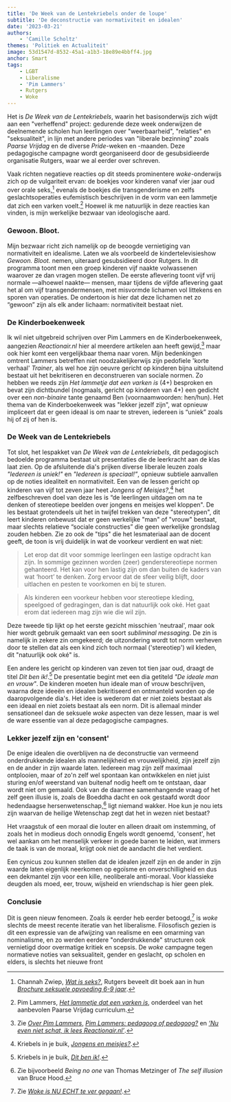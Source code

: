 ```yaml
---
title: 'De Week van de Lentekriebels onder de loupe'
subtitle: 'De deconstructie van normativiteit en idealen'
date: '2023-03-21'
authors:
    - 'Camille Scholtz'
themes: 'Politiek en Actualiteit'
image: 53d1547d-8532-45a1-a1b3-18e89e4bbff4.jpg
anchor: Smart
tags:
    - LGBT
    - Liberalisme
    - 'Pim Lammers'
    - Rutgers
    - Woke
---
```


Het is *De Week van de Lentekriebels*, waarin het basisonderwijs zich wijdt aan een "verheffend" project: gedurende deze week onderwijzen de deelnemende scholen hun leerlingen over "weerbaarheid", "relaties" en "seksualiteit", in lijn met andere periodes van "liberale bezinning" zoals *Paarse Vrijdag* en de diverse *Pride*-weken en -maanden. Deze pedagogische campagne wordt georganiseerd door de gesubsidieerde organisatie Rutgers, waar we al eerder over schreven.

Vaak richten negatieve reacties op dit steeds prominentere *woke*-onderwijs zich op de vulgariteit ervan: de boekjes voor kinderen vanaf vier jaar oud over orale seks,[^1] evenals de boekjes die transgenderisme en zelfs geslachtsoperaties eufemistisch beschrijven in de vorm van een lammetje dat zich een varken voelt.[^2] Hoewel ik me natuurlijk in deze reacties kan vinden, is mijn werkelijke bezwaar van ideologische aard.


### Gewoon. Bloot.

Mijn bezwaar richt zich namelijk op de beoogde vernietiging van normativiteit en idealisme. Laten we als voorbeeld de kindertelevisieshow *Gewoon. Bloot.* nemen, uiteraard gesubsidieerd door Rutgers. In dit programma toont men een groep kinderen vijf naakte volwassenen waarover ze dan vragen mogen stellen. De eerste aflevering toont vijf vrij normale —alhoewel naakte— mensen, maar tijdens de vijfde aflevering gaat het al om vijf transgendermensen, met misvormde lichamen vol littekens en sporen van operaties. De ondertoon is hier dat deze lichamen net zo “gewoon” zijn als elk ander lichaam: normativiteit bestaat niet.


### De Kinderboekenweek

Ik wil niet uitgebreid schrijven over Pim Lammers en de Kinderboekenweek, aangezien *Reactionair.nl* hier al meerdere artikelen aan heeft gewijd,[^3] maar ook hier komt een vergelijkbaar thema naar voren. Mijn bedenkingen omtrent Lammers betreffen niet noodzakelijkerwijs zijn pedofiele 'korte verhaal' *Trainer*, als wel hoe zijn oeuvre gericht op kinderen bijna uitsluitend bestaat uit het bekritiseren en deconstrueren van sociale normen. Zo hebben we reeds zijn *Het lammetje dat een varken is* (4+) besproken en bevat zijn dichtbundel (nogmaals, gericht op kinderen van 4+) een gedicht over een *non-binaire* tante genaamd Ben (voornaamwoorden: hen/hun). Het thema van de Kinderboekenweek was "lekker jezelf zijn", wat opnieuw impliceert dat er geen ideaal is om naar te streven, iedereen is “uniek” zoals hij of zij of hen is. 


### De Week van de Lentekriebels

Tot slot, het lespakket van *De Week van de Lentekriebels*, dit pedagogisch bedoelde programma bestaat uit presentaties die de leerkracht aan de klas laat zien. Op de afsluitende dia's prijken diverse liberale leuzen zoals *"Iedereen is uniek!"* en *"Iedereen is speciaal!”*, opnieuw subtiele aanvallen op de noties idealiteit en normativiteit. Een van de lessen gericht op kinderen van vijf tot zeven jaar heet *Jongens of Meisjes?*,[^4] het zelfbeschreven doel van deze les is “de leerlingen uitdagen om na te denken of stereotiepe beelden over jongens en meisjes wel kloppen". De les bestaat grotendeels uit het in twijfel trekken van deze "stereotypen", dit leert kinderen onbewust dat er geen werkelijke "man" of "vrouw" bestaat, maar slechts relatieve “sociale constructies” die geen werkelijke grondslag zouden hebben. Zie zo ook de "tips" die het lesmateriaal aan de docent geeft, de toon is vrij duidelijk in wat de voorkeur verdient en wat niet:

> Let erop dat dit voor sommige leerlingen een lastige opdracht kan zijn. In sommige gezinnen worden (zeer) genderstereotiepe normen gehanteerd. Het kan voor hen lastig zijn om dan buiten de kaders van wat ‘hoort’ te denken. Zorg ervoor dat de sfeer veilig blijft, door uitlachen en pesten te voorkomen en bij te sturen.

> Als kinderen een voorkeur hebben voor stereotiepe kleding, speelgoed of gedragingen, dan is dat natuurlijk ook oké. Het gaat erom dat iedereen mag zijn wie die wil zijn.

Deze tweede tip lijkt op het eerste gezicht misschien 'neutraal', maar ook hier wordt gebruik gemaakt van een soort *subliminal messaging*. De zin is namelijk in zekere zin omgekeerd; de uitzondering wordt tot norm verheven door te stellen dat als een kind zich toch normaal ('stereotiep') wil kleden, dit "natuurlijk ook oké" is.

Een andere les gericht op kinderen van zeven tot tien jaar oud, draagt de titel *Dit ben ik!*.[^5] De presentatie begint met een dia getiteld *"De ideale man en vrouw"*. De kinderen moeten hun ideale man of vrouw beschrijven, waarna deze ideeën en idealen bekritiseerd en ontmanteld worden op de daaropvolgende dia's. Het idee is wederom dat er niet zoiets bestaat als een ideaal en niet zoiets bestaat als een norm. Dit is allemaal minder sensationeel dan de seksuele *woke* aspecten van deze lessen, maar is wel de ware essentie van al deze pedagogische campagnes.


### Lekker jezelf zijn en 'consent'

De enige idealen die overblijven na de deconstructie van vermeend onderdrukkende idealen als mannelijkheid en vrouwelijkheid, zijn jezelf zijn en de ander in zijn waarde laten. Iedereen mag zijn zelf maximaal ontplooien, maar of zo'n zelf wel spontaan kan ontwikkelen en niet juist sturing en/of weerstand van buitenaf nodig heeft om te ontstaan, daar wordt niet om gemaald. Ook van de daarmee samenhangende vraag of het zelf geen illusie is, zoals de Boeddha dacht en ook gestaafd wordt door hedendaagse hersenwetenschap,[^6] ligt niemand wakker. Hoe kun je nou iets zijn waarvan de heilige Wetenschap zegt dat het in wezen niet bestaat?

Het vraagstuk of een moraal die louter en alleen draait om instemming, of zoals het in modieus doch onnodig Engels wordt genoemd, 'consent', het wel aankan om het menselijk verkeer in goede banen te leiden, wat immers de taak is van de moraal, krijgt ook niet de aandacht die het verdient.

Een cynicus zou kunnen stellen dat de idealen jezelf zijn en de ander in zijn waarde laten eigenlijk neerkomen op egoïsme en onverschilligheid en dus een dekmantel zijn voor een kille, neoliberale anti-moraal. Voor klassieke deugden als moed, eer, trouw, wijsheid en vriendschap is hier geen plek.


### Conclusie

Dit is geen nieuw fenomeen. Zoals ik eerder heb eerder betoogd,[^7] is *woke* slechts de meest recente iteratie van het liberalisme. Filosofisch gezien is dit een expressie van de afwijzing van realisme en een omarming van nominalisme, en zo werden eerdere "onderdrukkende" structuren ook vernietigd door overmatige kritiek en scepsis. De *woke* campagne tegen normatieve noties van seksualiteit, gender en geslacht, op scholen en elders, is slechts het nieuwe front


[^1]: Channah Zwiep, *[Wat is seks?](https://www.bol.com/nl/nl/p/wat-is-seks/1001004011542545/)*, Rutgers beveelt dit boek aan in hun *[Brochure seksuele opvoeding 6-9 jaar](https://shop.rutgers.nl/nl/webwinkel/brochure-seksuele-opvoeding-6-9-jaar/61023528)*.
[^2]: Pim Lammers, *[Het lammetje dat een varken is](https://www.bol.com/nl/nl/f/het-lammetje-dat-een-varken-is/9200000073712330/)*, onderdeel van het aanbevolen Paarse Vrijdag curriculum.
[^3]: Zie *[Over Pim Lammers](https://reactionair.nl/artikelen/over-pim-lammers/)*, *[Pim Lammers: pedagoog of pedogoog?](https://reactionair.nl/artikelen/pim-lammers-pedagoog-of-pedogoog/)* en *[‘Nu even niet schat, ik lees Reactionair.nl’](https://reactionair.nl/artikelen/nu-even-niet-schat-ik-lees-reactionairnl/)*.
[^4]: Kriebels in je buik, *[Jongens en meisjes?](https://www.kriebelsinjebuik.nl/projects/rutgers/web/packageclient/pdf/runtime/Package_3_lesson_167_chapters_275_1782_1781_277.pdf?code=1679417412000)*.
[^5]: Kriebels in je buik, *[Dit ben ik!](https://www.kriebelsinjebuik.nl/projects/rutgers/web/packageclient/pdf/runtime/Package_3_lesson_123_chapters_142_143_144_145_146.pdf?code=1679417412000)*.
[^6]: Zie bijvoorbeeld *Being no one* van Thomas Metzinger of *The self illusion* van Bruce Hood.
[^7]: Zie *[Woke is NU ECHT te ver gegaan!](https://reactionair.nl/artikelen/woke-is-nu-echt-te-ver-gegaan/)*.

